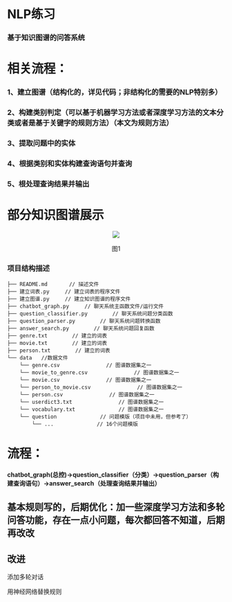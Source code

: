# NLP练习
### 基于知识图谱的问答系统

# 相关流程：
### 1、建立图谱（结构化的，详见代码；非结构化的需要的NLP特别多）
### 2、构建类别判定（可以基于机器学习方法或者深度学习方法的文本分类或者是基于关键字的规则方法）（本文为规则方法）
### 3、提取问题中的实体
### 4、根据类别和实体构建查询语句并查询
### 5、根处理查询结果并输出
# 部分知识图谱展示
<div align=center><img  src="https://github.com/renhongjie/NLP_process/blob/main/images/电影问答系统1.png"/></div>
<p align="center">图1</p>


### 项目结构描述
```
├── README.md       // 描述文件
├── 建立词表.py     // 建立词表的程序文件
├── 建立图谱.py     // 建立知识图谱的程序文件
├── chatbot_graph.py     // 聊天系统主函数文件/运行文件
├── question_classifier.py        // 聊天系统问题分类函数 
├── question_parser.py        // 聊天系统问题转换函数 
├── answer_search.py        // 聊天系统问题回复函数
├── genre.txt        // 建立的词表 
├── movie.txt        // 建立的词表  
├── person.txt        // 建立的词表  
└── data   //数据文件
    └── genre.csv               // 图谱数据集之一
    └── movie_to_genre.csv               // 图谱数据集之一
    └── movie.csv               // 图谱数据集之一
    └── person_to_movie.csv               // 图谱数据集之一
    └── person.csv               // 图谱数据集之一
    └── userdict3.txt               // 图谱数据集之一
    └── vocabulary.txt              // 图谱数据集之一
    └── question              // 问题模版（项目中未用，但参考了）
        └── ...              // 16个问题模版

```


# 流程：
#### chatbot_graph(总控)->question_classifier（分类）->question_parser（构建查询语句）->answer_search（处理查询结果并输出）

## 基本规则写的，后期优化：加一些深度学习方法和多轮问答功能，存在一点小问题，每次都回答不知道，后期再改改

## 改进
 添加多轮对话
 
 用神经网络替换规则
